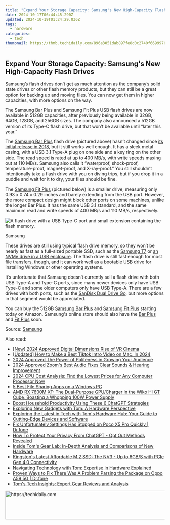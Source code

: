 ```yaml
---
title: "Expand Your Storage Capacity: Samsung's New High-Capacity Flash Drives"
date: 2024-10-17T06:44:45.290Z
updated: 2024-10-19T01:24:29.036Z
tags:
  - hardware
categories:
  - tech
thumbnail: https://thmb.techidaily.com/896a3051dab897fe8d0c2740f6699976d5490b685177239313164675ffec23d6.jpg
---
```


## Expand Your Storage Capacity: Samsung's New High-Capacity Flash Drives

Samsung’s flash drives don’t get as much attention as the company’s solid state drives or other flash memory products, but they can still be a great option for backing up and moving files. You can now get them in higher capacities, with more options on the way.

 The Samsung Bar Plus and Samsung Fit Plus USB flash drives are now available in 512GB capacities, after previously being available in 32GB, 64GB, 128GB, and 256GB sizes. The company also announced a 512GB version of its Type-C flash drive, but that won’t be available until “later this year.”

 The [Samsung Bar Plus](https://www.amazon.com/Samsung-BAR-Plus-256GB-MUF-256BE4/dp/B0CYN7SDWX/?th=1&tag=hotoge-20&ascsubtag=UUhtgUeUpU2002740&asc%5Frefurl=https%3A%2F%2Fwww.howtogeek.com%2Fsamsung-flash-drives-512gb-capacity%2F&asc%5Fcampaign=Short-Term) flash drive (pictured above) hasn’t changed since [its initial release in 2018](https://www.storagereview.com/review/samsung-usb-3-1-bar-plus-review-256gb), but it still works well enough. It has a sleek metal casing, with a USB 3.1 Type-A plug on one side and a key ring on the other side. The read speed is rated at up to 400 MB/s, with write speeds maxing out at 110 MB/s. Samsung also calls it “waterproof, shock-proof, temperature-proof, magnet-proof, and X-ray-proof.” You still shouldn’t intentionally take a flash drive with you on diving trips, but if you drop it in a puddle and wait for it to dry, your files should be fine.

 The [Samsung Fit Plus](https://www.amazon.com/dp/B0CYMB3HG4/?th=1&tag=hotoge-20&ascsubtag=UUhtgUeUpU2002740&asc%5Frefurl=https%3A%2F%2Fwww.howtogeek.com%2Fsamsung-flash-drives-512gb-capacity%2F&asc%5Fcampaign=Short-Term) (pictured below) is a smaller drive, measuring only 0.93 x 0.74 x 0.29 inches and barely extending from the USB port. However, the more compact design might block other ports on some machines, unlike the longer Bar Plus. It has the same USB 3.1 standard, and the same maximum read and write speeds of 400 MB/s and 110 MB/s, respectively.

![A flash drive with a USB Type-C port and small extension containing the flash memory.](https://static1.howtogeekimages.com/wordpress/wp-content/uploads/2024/04/samsung-fit-plus_r-perspective-large.jpeg) 

Samsung

 These drives are still using typical flash drive memory, so they won’t be nearly as fast as a full-sized portable SSD, such as the [Samsung T7](https://www.amazon.com/SAMSUNG-Portable-SSD-1TB-MU-PC1T0T/dp/B0874XN4D8?tag=hotoge-20&ascsubtag=UUhtgUeUpU2002740&asc%5Frefurl=https%3A%2F%2Fwww.howtogeek.com%2Fsamsung-flash-drives-512gb-capacity%2F&asc%5Fcampaign=Short-Term) or [an NVMe drive in a USB enclosure](https://easy-unlock-android.techidaily.com/how-to-unlock-oppo-phone-without-pin-by-drfone-android/). The flash drive is still fast enough for most file transfers, though, and it can work well as a bootable USB drive for installing Windows or other operating systems.

 It’s unfortunate that Samsung doesn’t currently sell a flash drive with both USB Type-A and Type-C ports, since many newer devices only have USB Type-C and some older computers only have USB Type-A. There are a few drives with both ports, such as the [SanDisk Dual Drive Go](https://shop-links.co/link/?exclusive=1&publisher_slug=itechdaily19598&url=https%3A%2F%2Fwww.bestbuy.com%2Fsite%2Fsandisk-ultra-dual-drive-go-256gb-usb-type-a-usb-type-c-flash-drive-black%2F6421486.p%3FskuId%3D6421486), but more options in that segment would be appreciated.

 You can buy the 512GB [Samsung Bar Plus](https://www.amazon.com/Samsung-BAR-Plus-256GB-MUF-256BE4/dp/B0CYN7SDWX/?th=1&tag=hotoge-20&ascsubtag=UUhtgUeUpU2002740&asc%5Frefurl=https%3A%2F%2Fwww.howtogeek.com%2Fsamsung-flash-drives-512gb-capacity%2F&asc%5Fcampaign=Short-Term) and [Samsung Fit Plus](https://www.amazon.com/dp/B0CYMB3HG4/?th=1&tag=hotoge-20&ascsubtag=UUhtgUeUpU2002740&asc%5Frefurl=https%3A%2F%2Fwww.howtogeek.com%2Fsamsung-flash-drives-512gb-capacity%2F&asc%5Fcampaign=Short-Term) starting today on Amazon. Samsung's online store should also have the [Bar Plus](https://shop-links.co/link/?exclusive=1&publisher_slug=itechdaily19598&url=https%3A%2F%2Fwww.samsung.com%2Fus%2Fcomputing%2Fmemory-storage%2Fusb-flash-drives%2Fusb-3-1-flash-drive-bar-plus-256gb-champagne-silver-muf-256be3-am%2F) and [Fit Plus](https://shop-links.co/link/?exclusive=1&publisher_slug=itechdaily19598&url=https%3A%2F%2Fwww.samsung.com%2Fus%2Fcomputing%2Fmemory-storage%2Fusb-flash-drives%2Fusb-3-1-flash-drive-fit-plus-256gb-muf-256ab-am%2F) soon.

 Source: [Samsung](https://shop-links.co/link/?exclusive=1&publisher_slug=itechdaily19598&url=https%3A%2F%2Fnews.samsung.com%2Fus%2Fsamsung-introduces-512gb-capacity-bar-plus-fit-plus-usb-flash-drives%2F)

<ins class="adsbygoogle"
     style="display:block"
     data-ad-format="autorelaxed"
     data-ad-client="ca-pub-7571918770474297"
     data-ad-slot="1223367746"></ins>

<ins class="adsbygoogle"
     style="display:block"
     data-ad-client="ca-pub-7571918770474297"
     data-ad-slot="8358498916"
     data-ad-format="auto"
     data-full-width-responsive="true"></ins>

<span class="atpl-alsoreadstyle">Also read:</span>
<div><ul>
<li><a href="https://fox-access.techidaily.com/new-2024-approved-digital-dimensions-rise-of-vr-cinema/"><u>[New] 2024 Approved Digital Dimensions Rise of VR Cinema</u></a></li>
<li><a href="https://tiktok-videos.techidaily.com/updated-how-to-make-a-best-tiktok-intro-video-on-mac-in-2024/"><u>[Updated] How to Make a Best Tiktok Intro Video on Mac, In 2024</u></a></li>
<li><a href="https://youtube-blog.techidaily.com/approved-the-power-of-politeness-in-growing-your-audience/"><u>2024 Approved The Power of Politeness in Growing Your Audience</u></a></li>
<li><a href="https://screen-activity-recording.techidaily.com/2024-approved-zooms-best-audio-fixes-clear-sounds-and-hearing-improvement/"><u>2024 Approved Zoom's Best Audio Fixes Clear Sounds & Hearing Improvement</u></a></li>
<li><a href="https://hardware-help.techidaily.com/2024-cpu-cost-analysis-find-the-lowest-prices-for-any-computer-processor-now/"><u>2024 CPU Cost Analysis: Find the Lowest Prices for Any Computer Processor Now</u></a></li>
<li><a href="https://win11.techidaily.com/5-best-file-sharing-apps-on-a-windows-pc/"><u>5 Best File Sharing Apps on a Windows PC</u></a></li>
<li><a href="https://hardware-help.techidaily.com/amd-rx-7600m-xt-the-dual-purpose-gpucharger-in-the-wiko-hi-gt-cube-boasting-a-whopping-100w-power-supply/"><u>AMD RX 7600M XT: The Dual-Purpose GPU/Charger in the Wiko Hi GT Cube, Boasting a Whopping 100W Power Supply</u></a></li>
<li><a href="https://tech-revival.techidaily.com/boost-household-productivity-using-these-6-chatgpt-strategies/"><u>Boost Household Productivity Using These 6 ChatGPT Strategies</u></a></li>
<li><a href="https://hardware-help.techidaily.com/exploring-new-gadgets-with-tom-a-hardware-perspective/"><u>Exploring New Gadgets with Tom: A Hardware Perspective</u></a></li>
<li><a href="https://hardware-help.techidaily.com/exploring-the-latest-in-tech-with-toms-hardware-hub-your-guide-to-cutting-edge-devices-and-software/"><u>Exploring the Latest in Tech with Tom's Hardware Hub: Your Guide to Cutting-Edge Devices and Software</u></a></li>
<li><a href="https://howto.techidaily.com/fix-unfortunately-settings-has-stopped-on-poco-x5-pro-quickly-drfone-by-drfone-fix-android-problems-fix-android-problems/"><u>Fix Unfortunately Settings Has Stopped on Poco X5 Pro Quickly | Dr.fone</u></a></li>
<li><a href="https://tech-hub.techidaily.com/how-to-protect-your-privacy-from-chatgpt-opt-out-methods-revealed/"><u>How To Protect Your Privacy From ChatGPT - Opt Out Methods Revealed</u></a></li>
<li><a href="https://hardware-help.techidaily.com/inside-toms-gear-lab-in-depth-analysis-and-comparisons-of-new-hardware/"><u>Inside Tom's Gear Lab: In-Depth Analysis and Comparisons of New Hardware</u></a></li>
<li><a href="https://hardware-help.techidaily.com/kingstons-latest-affordable-m2-ssd-the-nv3-up-to-6gbs-with-pcie-gen-40-connectivity/"><u>Kingston's Latest Affordable M.2 SSD: The NV3 - Up to 6GB/S with PCIe Gen 4.0 Connectivity</u></a></li>
<li><a href="https://hardware-help.techidaily.com/navigating-technology-with-tom-expertise-in-hardware-explained/"><u>Navigating Technology with Tom: Expertise in Hardware Explained</u></a></li>
<li><a href="https://fix-guide.techidaily.com/proven-ways-to-fix-there-was-a-problem-parsing-the-package-on-oppo-a59-5g-drfone-by-drfone-fix-android-problems-fix-android-problems/"><u>Proven Ways to Fix There Was A Problem Parsing the Package on Oppo A59 5G | Dr.fone</u></a></li>
<li><a href="https://hardware-help.techidaily.com/toms-tech-insights-expert-gear-reviews-and-analysis/"><u>Tom's Tech Insights: Expert Gear Reviews and Analysis</u></a></li>
</ul></div>

<!-- affiliate ads begin -->
<a href="https://appsumo.8odi.net/c/5597632/2043661/7443" target="_top" id="2043661">
  <img src="//a.impactradius-go.com/display-ad/7443-2043661" border="0" alt="https://techidaily.com" width="728" height="90"/>
</a>
<img height="0" width="0" src="https://appsumo.8odi.net/i/5597632/2043661/7443" style="position:absolute;visibility:hidden;" border="0" />
<!-- affiliate ads end -->

